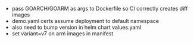 * pass GOARCH/GOARM as args to Dockerfile so CI correctly creates diff images
* demo.yaml certs assume deployment to default namespace
* also need to bump version in helm chart values.yaml
* set variant=v7 on arm images in manifest

